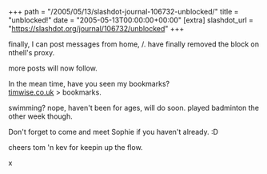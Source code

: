 +++
path = "/2005/05/13/slashdot-journal-106732-unblocked/"
title = "unblocked!"
date = "2005-05-13T00:00:00+00:00"
[extra]
slashdot_url = "https://slashdot.org/journal/106732/unblocked"
+++

<p>finally, I can post messages from home,<nobr> </nobr>/. have finally removed the block on nthell's proxy.</p>
<p>more posts will now follow.</p>
<p>In the mean time, have you seen my bookmarks?<br><a href="http://www.timwise.co.uk/">timwise.co.uk</a> &gt; bookmarks.</p>
<p>swimming? nope, haven't been for ages, will do soon. played badminton the other week though.</p>
<p>Don't forget to come and meet Sophie if you haven't already.<nobr> </nobr>:D</p>
<p>cheers tom 'n kev for keepin up the flow.</p>
<p>x</p>

